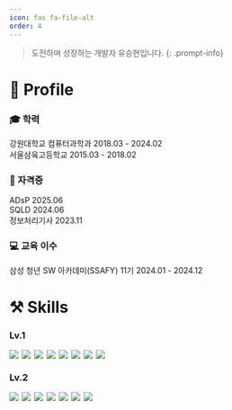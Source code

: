 ```yaml
---
icon: fas fa-file-alt
order: 4
---
```


> 도전하며 성장하는 개발자 유승현입니다.
{: .prompt-info}

# 🔎 Profile
### 🎓 학력
강원대학교 컴퓨터과학과  2018.03 - 2024.02  
서울삼육고등학교  2015.03 - 2018.02

### 🧾 자격증
ADsP  2025.06  
SQLD  2024.06  
정보처리기사  2023.11

### 💻 교육 이수
삼성 청년 SW 아카데미(SSAFY) 11기 2024.01 - 2024.12

# ⚒️ Skills
### Lv.1  
<div style="display: flex; flex-wrap: wrap; gap: 6px;">
  <a href="#" style="margin: 0; padding: 0; line-height: 1;">
    <img src="https://img.shields.io/badge/JavaScript-F7DF1E?style=for-the-badge&logo=javascript&logoColor=white" />
  </a>
  <a href="#" style="margin: 0; padding: 0; line-height: 1;">
    <img src="https://img.shields.io/badge/C++-00599C?style=for-the-badge&logo=cplusplus&logoColor=white" />
  </a>
  <a href="#" style="margin: 0; padding: 0; line-height: 1;">
    <img src="https://img.shields.io/badge/Vue.js-4FC08D?style=for-the-badge&logo=vuedotjs&logoColor=white" />
  </a>
  <a href="#" style="margin: 0; padding: 0; line-height: 1;">
    <img src="https://img.shields.io/badge/Prometheus-E6522C?style=for-the-badge&logo=prometheus&logoColor=white" />
  </a>
  <a href="#" style="margin: 0; padding: 0; line-height: 1;">
    <img src="https://img.shields.io/badge/Grafana-F46800?style=for-the-badge&logo=grafana&logoColor=white" />
  </a>
  <a href="#" style="margin: 0; padding: 0; line-height: 1;">
    <img src="https://img.shields.io/badge/GraphQL-E10098?style=for-the-badge&logo=graphql&logoColor=white" />
  </a>
  <a href="#" style="margin: 0; padding: 0; line-height: 1;">
    <img src="https://img.shields.io/badge/docker-2496ED?style=for-the-badge&logo=docker&logoColor=white" />
  </a>
  <a href="#" style="margin: 0; padding: 0; line-height: 1;">
    <img src="https://img.shields.io/badge/jira-0052CC?style=for-the-badge&logo=jira&logoColor=white" />
  </a>
</div>

### Lv.2  
<div style="display: flex; flex-wrap: wrap; gap: 6px;">
  <a href="#" style="margin: 0; padding: 0; line-height: 1;">
    <img src="https://img.shields.io/badge/Java-333333?style=for-the-badge&logo=openjdk&logoColor=white" />
  </a>
  <a href="#" style="margin: 0; padding: 0; line-height: 1;">
    <img src="https://img.shields.io/badge/python-3776AB?style=for-the-badge&logo=python&logoColor=white" />
  </a>
  <a href="#" style="margin: 0; padding: 0; line-height: 1;">
    <img src="https://img.shields.io/badge/Spring-6DB33F?style=for-the-badge&logo=spring&logoColor=white" />
  </a>
  <a href="#" style="margin: 0; padding: 0; line-height: 1;">
    <img src="https://img.shields.io/badge/mysql-4479A1?style=for-the-badge&logo=mysql&logoColor=white" />
  </a>
  <a href="#" style="margin: 0; padding: 0; line-height: 1;">
    <img src="https://img.shields.io/badge/postgresql-4169E1?style=for-the-badge&logo=postgresql&logoColor=white" />
  </a>
  <a href="#" style="margin: 0; padding: 0; line-height: 1;">
    <img src="https://img.shields.io/badge/redis-DC382D?style=for-the-badge&logo=redis&logoColor=white" />
  </a>
  <a href="#" style="margin: 0; padding: 0; line-height: 1;">
    <img src="https://img.shields.io/badge/git-F05032?style=for-the-badge&logo=git&logoColor=white" />
  </a>
</div>

